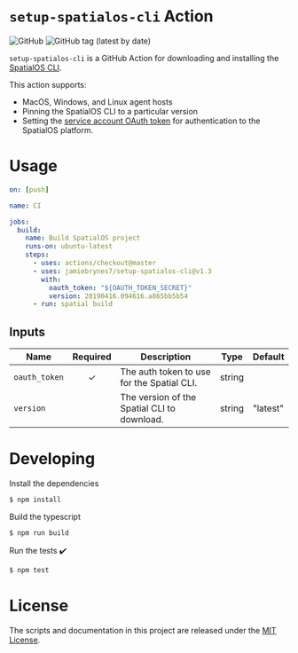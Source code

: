 # `setup-spatialos-cli` Action

![GitHub](https://img.shields.io/github/license/jamiebrynes7/setup-spatialos-cli?style=for-the-badge) ![GitHub tag (latest by date)](https://img.shields.io/github/v/tag/jamiebrynes7/setup-spatialos-cli?label=latest&style=for-the-badge)

`setup-spatialos-cli` is a GitHub Action for downloading and installing the [SpatialOS CLI](https://documentation.improbable.io/spatialos-tools/docs/cli-introduction).

This action supports:

- MacOS, Windows, and Linux agent hosts
- Pinning the SpatialOS CLI to a particular version
- Setting the [service account OAuth token](https://documentation.improbable.io/sdks-and-data/docs/platform-csharp-service-account-maintenance#example-setting-up-service-account-maintenance) for authentication to the SpatialOS platform.

# Usage

```yaml
on: [push]

name: CI

jobs:
  build: 
    name: Build SpatialOS project
    runs-on: ubuntu-latest
    steps:
      - uses: actions/checkout@master
      - uses: jamiebrynes7/setup-spatialos-cli@v1.3
        with:
          oauth_token: "${OAUTH_TOKEN_SECRET}"
          version: 20190416.094616.a865bb5b54
      - run: spatial build
```

## Inputs

| Name         | Required | Description                                 | Type   | Default  |
|--------------|:--------:|---------------------------------------------|--------|----------|
| `oauth_token` |    ✓     | The auth token to use for the Spatial CLI.  | string |          |
| `version`    |          | The version of the Spatial CLI to download. | string | "latest" |

# Developing

Install the dependencies  
```bash
$ npm install
```

Build the typescript
```bash
$ npm run build
```

Run the tests :heavy_check_mark:  
```bash
$ npm test
```

# License

The scripts and documentation in this project are released under the [MIT License](./LICENSE).
